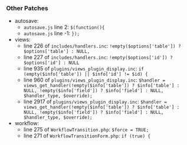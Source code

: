 ### Other Patches

* autosave:
  * `autosave.js` line 2: `$(function(){`
  * `autosave.js` line -1: `});`
* views:
  * line 226 of `includes/handlers.inc`: `!empty($options['table']) ? $options['table'] : NULL,`
  * line 227 of `includes/handlers.inc`: `!empty($options['id']) ? $options['id'] : NULL`
  * line 935 of `plugins/views_plugin_display.inc`: `if (empty($info['table']) || $info['id'] != $id) {`
  * line 960 of `plugins/views_plugin_display.inc`: `$handler = views_get_handler(!empty($info['table']) ? $info['table'] : NULL, !empty($info['field']) ? $info['field'] : NULL, $handler_type, $override);`
  * line 2917 of `plugins/views_plugin_display.inc`: `$handler = views_get_handler(!empty($info['table']) ? $info['table'] : NULL, !empty($info['field']) ? $info['field'] : NULL, $handler_type, $override);`
* workflow:
  * line 275 of `WorkflowTransition.php`: `$force = TRUE;`
  * line 271 of `WorkflowTransitionForm.php`: `if (true) {`
